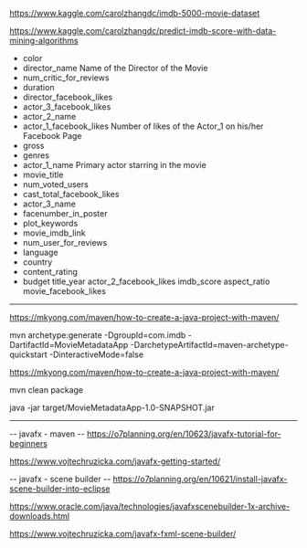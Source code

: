 https://www.kaggle.com/carolzhangdc/imdb-5000-movie-dataset

https://www.kaggle.com/carolzhangdc/predict-imdb-score-with-data-mining-algorithms

- color
- director_name	Name of the Director of the Movie
- num_critic_for_reviews
- duration
- director_facebook_likes
- actor_3_facebook_likes
- actor_2_name
- actor_1_facebook_likes	Number of likes of the Actor_1 on his/her Facebook Page
- gross
- genres
- actor_1_name	Primary actor starring in the movie
- movie_title
- num_voted_users
- cast_total_facebook_likes
- actor_3_name
- facenumber_in_poster
- plot_keywords
- movie_imdb_link
- num_user_for_reviews
- language
- country
- content_rating
- budget
title_year
actor_2_facebook_likes
imdb_score
aspect_ratio
movie_facebook_likes

----------
https://mkyong.com/maven/how-to-create-a-java-project-with-maven/

mvn archetype:generate -DgroupId=com.imdb -DartifactId=MovieMetadataApp -DarchetypeArtifactId=maven-archetype-quickstart -DinteractiveMode=false

https://mkyong.com/maven/how-to-create-a-java-project-with-maven/

mvn clean package

java -jar target/MovieMetadataApp-1.0-SNAPSHOT.jar

----------
-- javafx - maven --
https://o7planning.org/en/10623/javafx-tutorial-for-beginners

https://www.vojtechruzicka.com/javafx-getting-started/

-- javafx - scene builder --
https://o7planning.org/en/10621/install-javafx-scene-builder-into-eclipse

https://www.oracle.com/java/technologies/javafxscenebuilder-1x-archive-downloads.html

https://www.vojtechruzicka.com/javafx-fxml-scene-builder/
